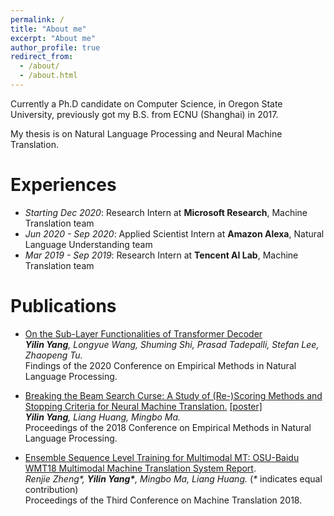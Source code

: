```yaml
---
permalink: /
title: "About me"
excerpt: "About me"
author_profile: true
redirect_from:
  - /about/
  - /about.html
---
```




Currently a Ph.D candidate on Computer Science, in Oregon State University, previously got my B.S. from ECNU (Shanghai) in 2017.

My thesis is on Natural Language Processing and Neural Machine Translation.


# Experiences
* *Starting Dec 2020*: Research Intern at **Microsoft Research**, Machine Translation team
* *Jun 2020 - Sep 2020*: Applied Scientist Intern at **Amazon Alexa**, Natural Language Understanding team
* *Mar 2019 - Sep 2019*: Research Intern at **Tencent AI Lab**, Machine Translation team


# Publications

* [On the Sub-Layer Functionalities of Transformer Decoder](https://arxiv.org/abs/2010.02648)\
***Yilin Yang**, Longyue Wang, Shuming Shi, Prasad Tadepalli, Stefan Lee, Zhaopeng Tu.*\
Findings of the 2020 Conference on Empirical Methods in Natural Language Processing.

* [Breaking the Beam Search Curse: A Study of (Re-)Scoring Methods and Stopping Criteria for Neural Machine Translation.](https://arxiv.org/abs/1808.09582) [[poster]](https://yilinyang7.github.io/files/emnlp18-poster.pdf)\
***Yilin Yang**, Liang Huang, Mingbo Ma.*\
Proceedings of the 2018 Conference on Empirical Methods in Natural Language Processing.

* [Ensemble Sequence Level Training for Multimodal MT: OSU-Baidu WMT18 Multimodal Machine Translation System Report](https://arxiv.org/abs/1808.10592).\
*Renjie Zheng\*, **Yilin Yang\***, Mingbo Ma, Liang Huang.* (*\** indicates equal contribution)\
Proceedings of the Third Conference on Machine Translation 2018.


